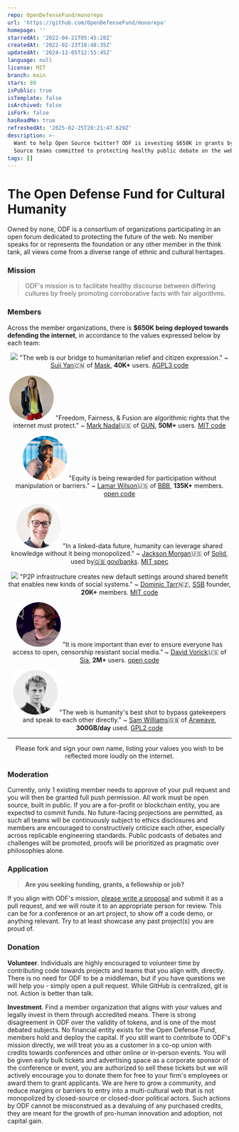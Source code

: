 ```yaml
---
repo: OpenDefenseFund/monorepo
url: 'https://github.com/OpenDefenseFund/monorepo'
homepage: ''
starredAt: '2022-04-21T05:45:28Z'
createdAt: '2022-02-23T18:48:35Z'
updatedAt: '2024-12-05T12:55:45Z'
language: null
license: MIT
branch: main
stars: 89
isPublic: true
isTemplate: false
isArchived: false
isFork: false
hasReadMe: true
refreshedAt: '2025-02-25T20:21:47.629Z'
description: >-
  Want to help Open Source twitter? ODF is investing $650K in grants by Open
  Source teams committed to protecting healthy public debate on the web.
tags: []
---
```


# The Open Defense Fund for Cultural Humanity

Owned by none, ODF is a consortium of organizations participating in an open forum dedicated to protecting the future of the web. No member speaks for or represents the foundation or any other member in the think tank, all views come from a diverse range of ethnic and cultural heritages.

### Mission

 > ODF's mission is to facilitate healthy discourse between differing cultures by freely promoting corroborative facts with fair algorithms.

### Members

Across the member organizations, there is **$650K being deployed towards defending the internet**, in accordance to the values expressed below by each team:

<p align="center"><img src="https://news.mask.io/uploads/3-23.png" height="100"> "The web is our bridge to humanitarian relief and citizen expression." ~ <a href="https://twitter.com/suji_yan">Suji Yan</a>🇨🇳 of <a href="https://mask.io/">Mask</a>, <b>40K+</b> users. <a href="https://github.com/DimensionDev/Maskbook">AGPL3 code</a></p>

<p align="center"><img src="https://raw.githubusercontent.com/gundb/gun-site/master/img/mark-nadal.png" height="100"> "Freedom, Fairness, & Fusion are algorithmic rights that the internet must protect." ~ <a href="https://twitter.com/marknadal">Mark Nadal</a>🇺🇸 of <a href="https://gun.eco/">GUN</a>, <b>50M+</b> users. <a href="https://github.com/amark/gun">MIT code</a></p>

<p align="center"><img src="https://raw.githubusercontent.com/gundb/gun-site/master/img/bigmarh.png" height="100"> "Equity is being rewarded for participation without manipulation or barriers." ~ <a href="https://twitter.com/bigmarh">Lamar Wilson</a>🇺🇸 of <a href="https://www.blackbitcoinbillionaire.com">BBB</a>, <b>135K+</b> members. <a href="https://github.com/bigmarh">open code</a></p>

<p align="center"><img src="https://raw.githubusercontent.com/gundb/gun-site/master/img/jackson.png" height="100"> "In a linked-data future, humanity can leverage shared knowledge without it being monopolized." ~ <a href="https://twitter.com/otherJackson">Jackson Morgan</a>🇺🇸 of <a href="https://solid.mit.edu/">Solid</a>, used by<a href="https://www.bbc.com/news/technology-54871705">🇬🇧 gov/banks</a>. <a href="https://github.com/solid/specification">MIT spec</a></p>
 
<p align="center"><img src="https://raw.githubusercontent.com/gundb/gun-site/master/img/dominic.png" height="100"> "P2P infrastructure creates new default settings around shared benefit that enables new kinds of social systems." ~ <a href="https://twitter.com/dominictarr">Dominic Tarr</a>🇳🇿, <a href="https://scuttlebutt.nz/">SSB</a> founder, <b>20K+</b> members. <a href="https://github.com/ssbc">MIT code</a></p>
 
<p align="center"><img src="https://raw.githubusercontent.com/gundb/gun-site/master/img/david-vorick.png" height="100"> "It is more important than ever to ensure everyone has access to open, censorship resistant social media." ~ <a href="https://twitter.com/DavidVorick">David Vorick</a>🇺🇸 of <a href="https://siasky.net/">Sia</a>, <b>2M+</b> users. <a href="https://github.com/SkynetLabs/skynet-webportal">open code</a></p>
 
<p align="center"><img src="https://raw.githubusercontent.com/gundb/gun-site/master/img/samwilliams.png" height="100"> "The web is humanity's best shot to bypass gatekeepers and speak to each other directly." ~ <a href="https://twitter.com/samecwilliams">Sam Williams</a>🇬🇧 of <a href="https://www.arweave.org/">Arweave</a>, <b>300GB/day</b> used. <a href="https://github.com/ArweaveTeam/arweave">GPL2 code</a></p>

---
<p align="center">Please fork and sign your own name, listing your values you wish to be reflected more loudly on the internet.</p>

### Moderation

Currently, only 1 existing member needs to approve of your pull request and you will then be granted full push permission. All work must be open source, built in public. If you are a for-profit or blockchain entity, you are expected to commit funds. No future-facing projections are permitted, as such all teams will be continuously subject to ethics disclosures and members are encouraged to constructively criticize each other, especially across replicable engineering standards. Public podcasts of debates and challenges will be promoted, proofs will be prioritized as pragmatic over philosophies alone.

### Application

 > **Are you seeking funding, grants, a fellowship or job?**

If you align with ODF's mission, [please write a proposal](./how-to-apply-for-funding-or-speak/README.md) and submit it as a pull request, and we will route it to an appropriate person for review. This can be for a conference or an art project, to show off a code demo, or anything relevant. Try to at least showcase any past project(s) you are proud of.

### Donation

**Volunteer**. Individuals are highly encouraged to volunteer time by contributing code towards projects and teams that you align with, directly. There is no need for ODF to be a middleman, but if you have questions we will help you - simply open a pull request. While GitHub is centralized, git is not. Action is better than talk.

**Investment**. Find a member organization that aligns with your values and legally invest in them through accredited means. There is strong disagreement in ODF over the validity of tokens, and is one of the most debated subjects. No financial entity exists for the Open Defense Fund, members hold and deploy the capital. If you still want to contribute to ODF's mission directly, we will treat you as a customer in a co-op union with credits towards conferences and other online or in-person events. You will be given early bulk tickets and advertising space as a corporate sponsor of the conference or event, you are authorized to sell these tickets but we will actively encourage you to donate them for free to your firm's employees or award them to grant applicants. We are here to grow a community, and reduce margins or barriers to entry into a multi-cultural web that is not monopolized by closed-source or closed-door political actors. Such actions by ODF cannot be misconstrued as a devaluing of any purchased credits, they are meant for the growth of pro-human innovation and adoption, not capital gain.
